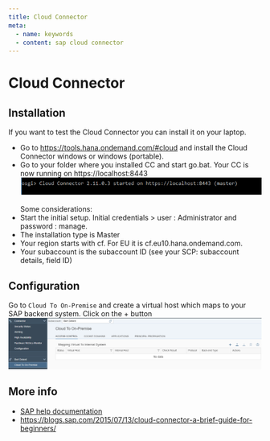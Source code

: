 ```yaml
---
title: Cloud Connector
meta:
  - name: keywords
  - content: sap cloud connector
---
```


# Cloud Connector

## Installation 
If you want to test the Cloud Connector you can install it on your laptop.<br>
* Go to <https://tools.hana.ondemand.com/#cloud> and install the Cloud Connector windows or windows (portable).<br>
* Go to your folder where you installed CC and start go.bat. Your CC is now running on https://localhost:8443<br>
![create 0](./images/cc_start_running.png) <br><br>
Some considerations:<br>
* Start the initial setup. Initial credentials > user : Administrator and password : manage. 
* The installation type is Master
* Your region starts with cf. For EU it is cf.eu10.hana.ondemand.com. 
* Your subaccount is the subaccount ID (see your SCP: subaccount details, field ID)


## Configuration
Go to `Cloud To On-Premise` and create a virtual host which maps to your SAP backend system. Click on the + button<br>
![create 1](./images/cc_create_vh.png)

## More info 
* [SAP help documentation](https://help.sap.com/viewer/cca91383641e40ffbe03bdc78f00f681/Cloud/en-US/db9170a7d97610148537d5a84bf79ba2.html)
* <https://blogs.sap.com/2015/07/13/cloud-connector-a-brief-guide-for-beginners/>

